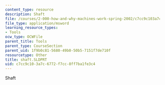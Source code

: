 ```yaml
---
content_type: resource
description: Shaft
file: /courses/2-000-how-and-why-machines-work-spring-2002/c7cc9c103a7c6772f7cc8ff7ba1fe3c4_shaft.SLDPRT
file_type: application/msword
learning_resource_types:
- Tools
ocw_type: OCWFile
parent_title: Tools
parent_type: CourseSection
parent_uid: 1f9b0c81-5680-49b0-50b5-7151f7de710f
resourcetype: Other
title: shaft.SLDPRT
uid: c7cc9c10-3a7c-6772-f7cc-8ff7ba1fe3c4
---
```

Shaft

